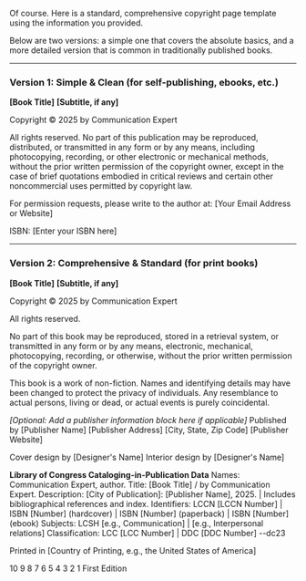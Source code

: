 Of course. Here is a standard, comprehensive copyright page template using the information you provided.

Below are two versions: a simple one that covers the absolute basics, and a more detailed version that is common in traditionally published books.

---

### Version 1: Simple & Clean (for self-publishing, ebooks, etc.)

**[Book Title]**
**[Subtitle, if any]**

Copyright © 2025 by Communication Expert

All rights reserved. No part of this publication may be reproduced, distributed, or transmitted in any form or by any means, including photocopying, recording, or other electronic or mechanical methods, without the prior written permission of the copyright owner, except in the case of brief quotations embodied in critical reviews and certain other noncommercial uses permitted by copyright law.

For permission requests, please write to the author at:
[Your Email Address or Website]

ISBN: [Enter your ISBN here]

---

### Version 2: Comprehensive & Standard (for print books)

**[Book Title]**
**[Subtitle, if any]**

Copyright © 2025 by Communication Expert

All rights reserved.

No part of this book may be reproduced, stored in a retrieval system, or transmitted in any form or by any means, electronic, mechanical, photocopying, recording, or otherwise, without the prior written permission of the copyright owner.

This book is a work of non-fiction. Names and identifying details may have been changed to protect the privacy of individuals. Any resemblance to actual persons, living or dead, or actual events is purely coincidental.

*\[Optional: Add a publisher information block here if applicable]*
Published by [Publisher Name]
[Publisher Address]
[City, State, Zip Code]
[Publisher Website]

Cover design by [Designer's Name]
Interior design by [Designer's Name]

**Library of Congress Cataloging-in-Publication Data**
Names: Communication Expert, author.
Title: [Book Title] / by Communication Expert.
Description: [City of Publication]: [Publisher Name], 2025. | Includes bibliographical references and index.
Identifiers: LCCN [LCCN Number] | ISBN [Number] (hardcover) | ISBN [Number] (paperback) | ISBN [Number] (ebook)
Subjects: LCSH [e.g., Communication] | [e.g., Interpersonal relations]
Classification: LCC [LCC Number] | DDC [DDC Number] --dc23

Printed in [Country of Printing, e.g., the United States of America]

10 9 8 7 6 5 4 3 2 1
First Edition
